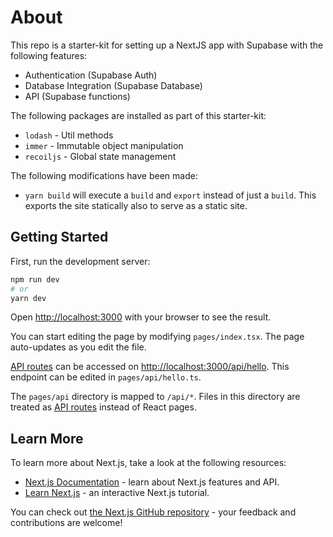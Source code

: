 # About

This repo is a starter-kit for setting up a NextJS app with Supabase with the following features:

- Authentication (Supabase Auth)
- Database Integration (Supabase Database)
- API (Supabase functions)

The following packages are installed as part of this starter-kit:

- `lodash` - Util methods
- `immer` - Immutable object manipulation
- `recoiljs` - Global state management

The following modifications have been made:

- `yarn build` will execute a `build` and `export` instead of just a `build`. This exports the site statically also to serve as a static site.

## Getting Started

First, run the development server:

```bash
npm run dev
# or
yarn dev
```

Open [http://localhost:3000](http://localhost:3000) with your browser to see the result.

You can start editing the page by modifying `pages/index.tsx`. The page auto-updates as you edit the file.

[API routes](https://nextjs.org/docs/api-routes/introduction) can be accessed on [http://localhost:3000/api/hello](http://localhost:3000/api/hello). This endpoint can be edited in `pages/api/hello.ts`.

The `pages/api` directory is mapped to `/api/*`. Files in this directory are treated as [API routes](https://nextjs.org/docs/api-routes/introduction) instead of React pages.

## Learn More

To learn more about Next.js, take a look at the following resources:

- [Next.js Documentation](https://nextjs.org/docs) - learn about Next.js features and API.
- [Learn Next.js](https://nextjs.org/learn) - an interactive Next.js tutorial.

You can check out [the Next.js GitHub repository](https://github.com/vercel/next.js/) - your feedback and contributions are welcome!
